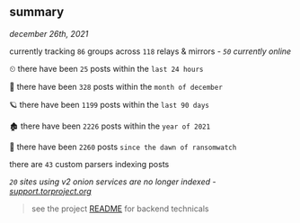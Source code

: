 
## summary
_december 26th, 2021_

currently tracking `86` groups across `118` relays & mirrors - _`50` currently online_

⏲ there have been `25` posts within the `last 24 hours`

🦈 there have been `328` posts within the `month of december`

🪐 there have been `1199` posts within the `last 90 days`

🏚 there have been `2226` posts within the `year of 2021`

🦕 there have been `2260` posts `since the dawn of ransomwatch`

there are `43` custom parsers indexing posts

_`20` sites using v2 onion services are no longer indexed - [support.torproject.org](https://support.torproject.org/onionservices/v2-deprecation/)_

> see the project [README](https://github.com/thetanz/ransomwatch#ransomwatch--) for backend technicals
